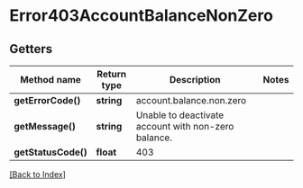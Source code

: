 # Error403AccountBalanceNonZero

## Getters

Method name | Return type | Description | Notes
------------ | ------------- | ------------- | -------------
**getErrorCode()** | **string** | account.balance.non.zero |
**getMessage()** | **string** | Unable to deactivate account with non-zero balance. |
**getStatusCode()** | **float** | 403 |

[[Back to Index]](../index.md)
